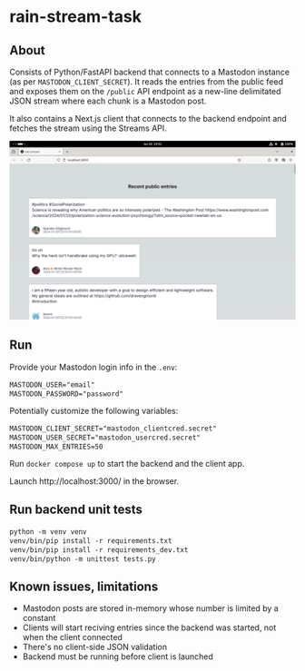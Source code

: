 # rain-stream-task

## About

Consists of Python/FastAPI backend that connects to a Mastodon instance (as per `MASTODON_CLIENT_SECRET`). It reads the entries from the public feed and exposes them on the `/public` API endpoint as a new-line delimitated JSON stream where each chunk is a Mastodon post.

It also contains a Next.js client that connects to the backend endpoint and fetches the stream using the Streams API.

![Screenshot of the client app](./screenshot.png)

## Run

Provide your Mastodon login info in the `.env`:

``` shell
MASTODON_USER="email"
MASTODON_PASSWORD="password"
```

Potentially customize the following variables:

``` shell
MASTODON_CLIENT_SECRET="mastodon_clientcred.secret"
MASTODON_USER_SECRET="mastodon_usercred.secret"
MASTODON_MAX_ENTRIES=50
```

Run `docker compose up` to start the backend and the client app.

Launch http://localhost:3000/ in the browser.

## Run backend unit tests

``` shell
python -m venv venv
venv/bin/pip install -r requirements.txt
venv/bin/pip install -r requirements_dev.txt
venv/bin/python -m unittest tests.py
```

## Known issues, limitations

- Mastodon posts are stored in-memory whose number is limited by a constant
- Clients will start reciving entries since the backend was started, not when the client connected
- There's no client-side JSON validation
- Backend must be running before client is launched
